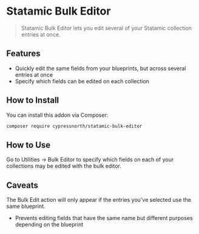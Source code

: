 # Statamic Bulk Editor

> Statamic Bulk Editor lets you edit several of your Statamic collection entries at once.

## Features

- Quickly edit the same fields from your blueprints, but across several entries at once
- Specify which fields can be edited on each collection

## How to Install

You can install this addon via Composer:

```bash
composer require cypressnorth/statamic-bulk-editor
```

## How to Use

Go to Utilities -> Bulk Editor to specify which fields on each of your collections may be edited with the bulk editor.

## Caveats

The Bulk Edit action will only appear if the entries you've selected use the same blueprint.
- Prevents editing fields that have the same name but different purposes depending on the blueprint

